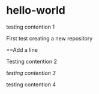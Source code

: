 # hello-world
testing contention 1

First test creating a new repository

==Add a line

Testing contention 2

*testing contention 3*

testing contention 4
